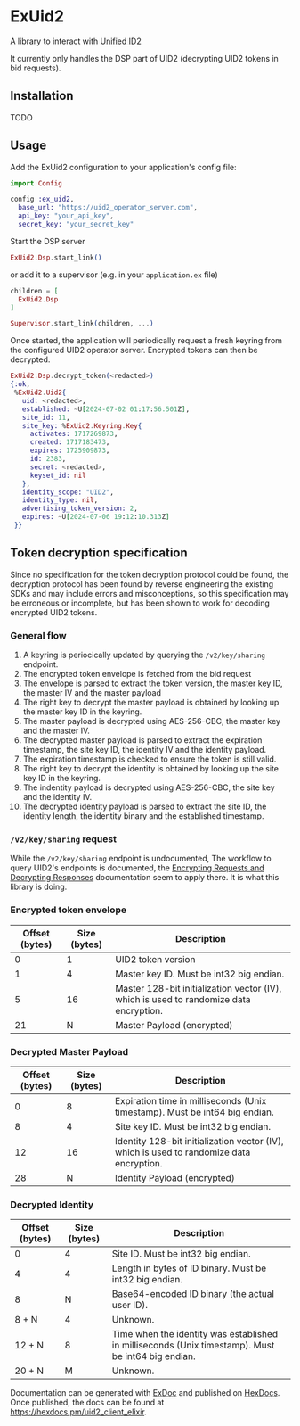 # ExUid2

A library to interact with [Unified ID2](https://unifiedid.com/docs/intro)

It currently only handles the DSP part of UID2 (decrypting UID2 tokens in bid requests).

## Installation
TODO

## Usage
Add the ExUid2 configuration to your application's config file:

```elixir
import Config

config :ex_uid2,
  base_url: "https://uid2_operator_server.com",
  api_key: "your_api_key",
  secret_key: "your_secret_key"

```

Start the DSP server

```elixir
ExUid2.Dsp.start_link()
```

or add it to a supervisor (e.g. in your `application.ex` file)

```elixir
children = [
  ExUid2.Dsp
]

Supervisor.start_link(children, ...)
```

Once started, the application will periodically request a fresh keyring from the configured UID2 operator server. Encrypted tokens
can then be decrypted.

```elixir
ExUid2.Dsp.decrypt_token(<redacted>)
{:ok,
 %ExUid2.Uid2{
   uid: <redacted>,
   established: ~U[2024-07-02 01:17:56.501Z],
   site_id: 11,
   site_key: %ExUid2.Keyring.Key{
     activates: 1717269873,
     created: 1717183473,
     expires: 1725909873,
     id: 2383,
     secret: <redacted>,
     keyset_id: nil
   },
   identity_scope: "UID2",
   identity_type: nil,
   advertising_token_version: 2,
   expires: ~U[2024-07-06 19:12:10.313Z]
 }}
```

## Token decryption specification
Since no specification for the token decryption protocol could be found, the decryption
protocol has been found by reverse engineering the existing SDKs and may include errors
and misconceptions, so this specification may be erroneous or incomplete, but has been
shown to work for decoding encrypted UID2 tokens.

### General flow
1. A keyring is periocically updated by querying the `/v2/key/sharing` endpoint.
2. The encrypted token envelope is fetched from the bid request
3. The envelope is parsed to extract the token version, the master key ID, the master IV and the master payload
4. The right key to decrypt the master payload is obtained by looking up the master key ID in the keyring.
5. The master payload is decrypted using AES-256-CBC, the master key and the master IV.
6. The decrypted master payload is parsed to extract the expiration timestamp, the site key ID, the identity IV and the identity payload.
7. The expiration timestamp is checked to ensure the token is still valid.
8. The right key to decrypt the identity is obtained by looking up the site key ID in the keyring.
9. The indentity payload is decrypted using AES-256-CBC, the site key and the identity IV.
10. The decrypted identity payload is parsed to extract the site ID, the identity length, the identity binary and the established timestamp.

### `/v2/key/sharing` request
While the `/v2/key/sharing` endpoint is undocumented, The workflow to query UID2's endpoints is documented, the 
[Encrypting Requests and Decrypting Responses](https://unifiedid.com/docs/getting-started/gs-encryption-decryption#encryption-and-decryption-code-examples) documentation seem to apply there. It is what 
this library is doing.

### Encrypted token envelope
| Offset (bytes) | Size (bytes) | Description |
| -------------- | ------------ | ----------- |
| 0              | 1            | UID2 token version |
| 1              | 4            | Master key ID. Must be int32 big endian. |
| 5              | 16           | Master 128-bit initialization vector (IV), which is used to randomize data encryption. |
| 21             | N            | Master Payload (encrypted) |

### Decrypted Master Payload
| Offset (bytes) | Size (bytes) | Description |
| -------------- | ------------ | ----------- |
| 0              | 8            | Expiration time in milliseconds (Unix timestamp). Must be int64 big endian. |
| 8              | 4            | Site key ID. Must be int32 big endian. |
| 12             | 16           | Identity 128-bit initialization vector (IV), which is used to randomize data encryption. |
| 28             | N            | Identity Payload (encrypted)

### Decrypted Identity
| Offset (bytes) | Size (bytes) | Description |
| -------------- | ------------ | ----------- |
| 0              | 4            | Site ID. Must be int32 big endian. |
| 4              | 4            | Length in bytes of ID binary. Must be int32 big endian. |
| 8              | N            | Base64-encoded ID binary (the actual user ID). |
| 8 + N          | 4            | Unknown. |
| 12 + N         | 8            | Time when the identity was established in milliseconds (Unix timestamp). Must be int64 big endian. |
| 20 + N         | M            | Unknown. |

Documentation can be generated with [ExDoc](https://github.com/elixir-lang/ex_doc)
and published on [HexDocs](https://hexdocs.pm). Once published, the docs can
be found at <https://hexdocs.pm/uid2_client_elixir>.


